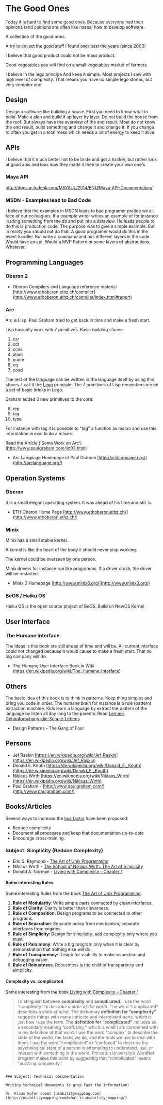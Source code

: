 # The Good Ones

Today it is hard to find some good ones. Because everyone had their opinions 
(and opinions are often like noses) how to develop software.

A collection of the good ones. 

A try to collect the good stuff I found over past the years (since 2000)

I believe that good product could not be mass product.

Good vegetables you will find on a small vegetables market of farmers.

I believe in the lego principe And keep it simple. 
Most projects I saw with high level of complexity. 
That means you have no simple lego stones, but very complex one.

## Design

Design a software like building a house. First you need to know what to build.
Make a plan and build if up layer by layer. Do not build the house from the roof.
But always have the overview of the end result. Most do not know the end result, build something and change it and change it.
If you change to often you get in a total mess which needs a lot of energy to keep it alive.

## APIs

I believe that it much better not to be bride and get a hacker, but rather look
at good apis and look how they made it then to create your own one's.

### Maya API

http://docs.autodesk.com/MAYAUL/2014/ENU/Maya-API-Documentation/

### MSDN - Examples lead to Bad Code

I believe that the examples in MSDN leads to bad programer pratice we all face of our colleagues.
If a example writer writes an example of for instance loading something from the db and
put into a dataview. He leads people to do this is production code. 
The purpose was to give a simple example. But in reality you should not do that.
A good programer would do this in the event handler. But write a command and has different
layers in the code. Would have an api. Would a MVP Pattern or some layers of abstractions. Whatever.

## Programming Languages

### Oberon 2

- Oberon Compilers and Language reference material [http://www.ethoberon.ethz.ch/compiler](http://www.ethoberon.ethz.ch/compiler/index.html#report)

### Arc

Arc is Lisp. Paul Graham tried to get back in time and make a fresh start.

Lisp basically work with 7 primitives. Basic building stones:

1. car  
2. cdr
3. cons
4. atom
5. quote
6. eq
7. cond

The rest of the language can be written in the language itself by using this stones.
I call it the [Lego](https://en.wikipedia.org/wiki/Lego) principle. 
The 7 primitives of Lisp remembers me on a set of basic bricks in Lego. 

Graham added 3 new primitives to the core:

8. rep
9. tag
10. type

For instance with tag it is possible to "tag" a function as macro and use this 
information in eval to do a macex.

Read the Article ('Some Work on Arc') (http://www.paulgraham.com/ilc03.html)

- Arc Language Homepage of Paul Graham [http://arclanguage.org/](http://arclanguage.org/)

## Operation Systems

### Oberon

It is a small elegant operating system. It was ahead of his time and still is.

- ETH Oberon Home Page [http://www.ethoberon.ethz.ch/](http://www.ethoberon.ethz.ch/)

### Minix

Minix has a small stable kernel. 

A kernel is like the heart of the body it should never stop working.

The kernel could be overseen by one person.

Minix drivers for instance run like programms. If a driver crash, the driver will be restarted. 

- Minix 3 Homepage [http://www.minix3.org/](http://www.minix3.org/)

### BeOS / Haiku OS

Haiku OS is the open source project of BeOS. Build on NewOS Kernel.

## User Interface

### The Humane Interface

The ideas is this book are still ahead of time and will be. All current interface could not
changed because it would cause to make a fresh start. That no big company will do.

- The Humane User Interface Book in Wiki (https://en.wikipedia.org/wiki/The_Humane_Interface)

## Others

The basic idea of this book is to think in patterns. Keep thing simples and bring you code in order.
The humane brain for instance is a rule (pattern) extraction machine. Kids learn a language by
extract the pattern of the language by listen all day long to the parents. 
Read [Lernen-Gehirnforschung-die-Schule-Lebens](https://www.amazon.de/Lernen-Gehirnforschung-die-Schule-Lebens/dp/3827413966)

- Design Patterns - The Gang of Four

## Persons

- Jef Raskin [https://en.wikipedia.org/wiki/Jef_Raskin](https://en.wikipedia.org/wiki/Jef_Raskin)
- Donald E. Knuth [https://de.wikipedia.org/wiki/Donald_E._Knuth](https://de.wikipedia.org/wiki/Donald_E._Knuth)
- Niklaus Wirth [https://en.wikipedia.org/wiki/Niklaus_Wirth](https://en.wikipedia.org/wiki/Niklaus_Wirth)
- Paul Graham - [http://www.paulgraham.com/](http://www.paulgraham.com/)

## Books/Articles

Several ways to increase the [bus factor](https://en.wikipedia.org/wiki/Bus_factor) have been proposed:

* Reduce complexity
* Document all processes and keep that documentation up-to-date
* Encourage cross-training.

### Subject: Simplicity (Reduce Complexity)

- Eric S. Raymond - [The Art of Unix Programming](http://nakamotoinstitute.org/static/docs/taoup.pdf)
- Niklaus Wirth - [The School of Niklaus Wirth: The Art of Simplicity](https://www.amazon.de/School-Niklaus-Wirth-Art-Simplicity/dp/1558607234)
- Donald A. Norman - [Living with Complexity - Chapter 1](https://www.jnd.org/dn.mss/LWCChapter1.pdf)


#### Some interesting Rules 

Some interesting Rules from the book [The Art of Unix Programming](http://nakamotoinstitute.org/static/docs/taoup.pdf).

1. **Rule of Modularity**: Write simple parts connected by clean interfaces.
2. **Rule of Clarity**: Clarity is better than cleverness.
3. **Rule of Composition**: Design programs to be connected to other programs.
4. **Rule of Separation**: Separate policy from mechanism; separate interfaces from engines.
5. **Rule of Simplicity**: Design for simplicity; add complexity only where you must.
6. **Rule of Parsimony**: Write a big program only when it is clear by demonstration that nothing else will do.
7. **Rule of Transparency**: Design for visibility to make inspection and debugging easier.
8. **Rule of Robustness**: Robustness is the child of transparency and simplicity.

#### Complexity vs. complicated

Some interesting from the book [Living with Complexity - Chapter 1](https://www.jnd.org/dn.mss/LWCChapter1.pdf)

> I distinguish between **complexity** and **complicated**. 
> I use the word “complexity” to *describe a state of the world*. 
> The word “complicated” describes a *state of mind*. 
> The dictionary **definition for “complexity”** suggests things with many intricate and interrelated parts, which is just how I use the term. 
> The **definition for “complicated”** includes as a secondary meaning “confusing,* which is what I am concerned with in my definition of that word. 
> I use the word “complex” to describe the state of the world, the tasks we do, and the tools we use to deal with them. I use the word “complicated” or “confused” to describe the psychological state of a person in attempting to understand, use, or interact with  something in the world. Princeton University’s WordNet program makes this point by suggesting that “complicated” means “puzzling complexity.” 
```

### Subject: Technical Documentation

Writing technical documents to grap fast the information:

Dr. Klaus Hofer about [usabilitymapping.com](http://usabilitymapping.com/what-is-usability-mapping/)
